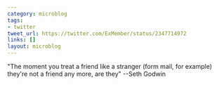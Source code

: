 ```yaml
---
category: microblog
tags:
- twitter
tweet_url: https://twitter.com/ExMember/status/2347714972
links: []
layout: microblog
---
```

"The moment you treat a friend like a stranger (form mail, for example) they're not a friend any more, are they" --Seth Godwin
